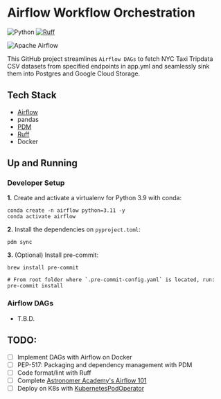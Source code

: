 # Airflow Workflow Orchestration

![Python](https://img.shields.io/badge/Python-3.10%20|%203.11-3776AB.svg?style=flat&logo=python&logoColor=white)
[![Ruff](https://img.shields.io/endpoint?url=https://raw.githubusercontent.com/astral-sh/ruff/main/assets/badge/v2.json)](https://github.com/astral-sh/ruff)

![Apache Airflow](https://img.shields.io/badge/Apache%20Airflow-017CEE?style=for-the-badge&logo=Apache%20Airflow&logoColor=white)

This GitHub project streamlines `Airflow DAGs` to fetch NYC Taxi Tripdata CSV datasets from specified endpoints in app.yml and seamlessly sink them into Postgres and Google Cloud Storage.


## Tech Stack
- [Airflow](https://airflow.apache.org/docs/apache-airflow/stable/start.html)
- pandas
- [PDM](https://pdm-project.org/latest/#installation)
- [Ruff](https://github.com/astral-sh/ruff)
- Docker


## Up and Running

### Developer Setup

**1.** Create and activate a virtualenv for Python 3.9 with conda:
```shell
conda create -n airflow python=3.11 -y
conda activate airflow
```

**2.** Install the dependencies on `pyproject.toml`:
```shell
pdm sync
```

**3.** (Optional) Install pre-commit:
```shell
brew install pre-commit

# From root folder where `.pre-commit-config.yaml` is located, run:
pre-commit install
```


### Airflow DAGs

- T.B.D.


## TODO:
- [ ] Implement DAGs with Airflow on Docker
- [ ] PEP-517: Packaging and dependency management with PDM
- [ ] Code format/lint with Ruff
- [ ] Complete [Astronomer Academy's Airflow 101](https://academy.astronomer.io/path/airflow-101)
- [ ] Deploy on K8s with [KubernetesPodOperator](https://airflow.apache.org/docs/apache-airflow-providers-cncf-kubernetes/stable/operators.html)
